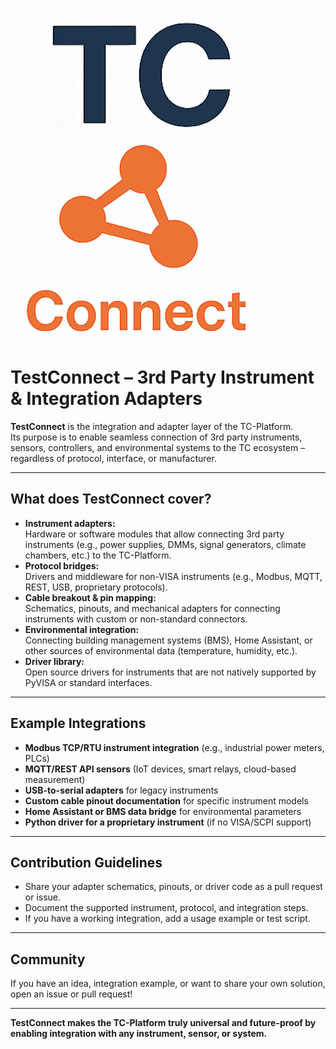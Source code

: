 ![TestConnect logo](./Connect.png)

# TestConnect – 3rd Party Instrument & Integration Adapters

**TestConnect** is the integration and adapter layer of the TC-Platform.  
Its purpose is to enable seamless connection of 3rd party instruments, sensors, controllers, and environmental systems to the TC ecosystem – regardless of protocol, interface, or manufacturer.

---

## What does TestConnect cover?

- **Instrument adapters:**  
  Hardware or software modules that allow connecting 3rd party instruments (e.g., power supplies, DMMs, signal generators, climate chambers, etc.) to the TC-Platform.
- **Protocol bridges:**  
  Drivers and middleware for non-VISA instruments (e.g., Modbus, MQTT, REST, USB, proprietary protocols).
- **Cable breakout & pin mapping:**  
  Schematics, pinouts, and mechanical adapters for connecting instruments with custom or non-standard connectors.
- **Environmental integration:**  
  Connecting building management systems (BMS), Home Assistant, or other sources of environmental data (temperature, humidity, etc.).
- **Driver library:**  
  Open source drivers for instruments that are not natively supported by PyVISA or standard interfaces.

---

## Example Integrations

- **Modbus TCP/RTU instrument integration** (e.g., industrial power meters, PLCs)
- **MQTT/REST API sensors** (IoT devices, smart relays, cloud-based measurement)
- **USB-to-serial adapters** for legacy instruments
- **Custom cable pinout documentation** for specific instrument models
- **Home Assistant or BMS data bridge** for environmental parameters
- **Python driver for a proprietary instrument** (if no VISA/SCPI support)

---

## Contribution Guidelines

- Share your adapter schematics, pinouts, or driver code as a pull request or issue.
- Document the supported instrument, protocol, and integration steps.
- If you have a working integration, add a usage example or test script.

---

## Community

If you have an idea, integration example, or want to share your own solution, open an issue or pull request!

---

**TestConnect makes the TC-Platform truly universal and future-proof by enabling integration with any instrument, sensor, or system.**
